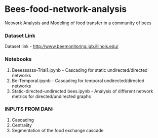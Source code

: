 # Bees-food-network-analysis
Network Analysis and Modeling of food transfer in a community of bees


### Dataset Link
Dataset link - http://www.beemonitoring.igb.illinois.edu/

### Notebooks
1) Beeessssss-Trial1.ipynb - Cascading for static undirected/directed networks
2) Be-Temporal.ipynb - Cascading for temporal undirected/directed networks
3) Static-directed-undirected bees.ipynb - Analysis of different network metrics for directed/undirected graphs


### INPUTS FROM DAN:

1. Cascading
2. Centrality
3. Segmentation of the food exchange cascade




